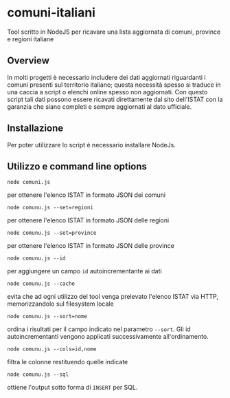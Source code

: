 # comuni-italiani
Tool scritto in NodeJS per ricavare una lista aggiornata di comuni, province e regioni italiane

## Overview

In molti progetti è necessario includere dei dati aggiornati riguardanti i comuni presenti sul territorio italiano; questa necessità spesso si traduce in una caccia a script o elenchi online spesso non aggiornati. Con questo script tali dati possono essere ricavati direttamente dal sito dell'ISTAT con la garanzia che siano completi e sempre aggiornati al dato ufficiale.

## Installazione

Per poter utilizzare lo script è necessario installare NodeJs.

## Utilizzo e command line options

`node comuni.js`

per ottenere l'elenco ISTAT in formato JSON dei comuni

`node comunu.js --set=regioni`

per ottenere l'elenco ISTAT in formato JSON delle regioni

`node comunu.js --set=province`

per ottenere l'elenco ISTAT in formato JSON delle province

`node comunu.js --id`

per aggiungere un campo `id` autoincrementante ai dati

`node comunu.js --cache`

evita che ad ogni utilizzo del tool venga prelevato l'elenco ISTAT via HTTP, memorizzandolo sul filesystem locale

`node comunu.js --sort=nome`

ordina i risultati per il campo indicato nel parametro `--sort`. Gli id autoincrementanti vengono applicati successivamente all'ordinamento.

`node comunu.js --cols=id,nome`

filtra le colonne restituendo quelle indicate

`node comunu.js --sql`

ottiene l'output sotto forma di `INSERT` per SQL.